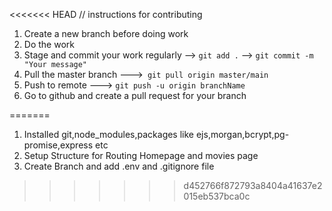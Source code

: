 <<<<<<< HEAD
// instructions for contributing 

1. Create a new branch before doing work
2. Do the work
3. Stage and commit your work regularly
   -->  ```git add .```
   --> ```git commit -m "Your message"```
4. Pull the master branch  --->``` git pull origin master/main```
5. Push to remote ---> ```git push -u origin branchName ``` 
6. Go to github and create a pull request for your branch


=======
1) Installed git,node_modules,packages like ejs,morgan,bcrypt,pg-promise,express etc
2) Setup Structure for Routing Homepage and movies page
3) Create Branch and add .env and .gitignore file
>>>>>>> d452766f872793a8404a41637e2015eb537bca0c
